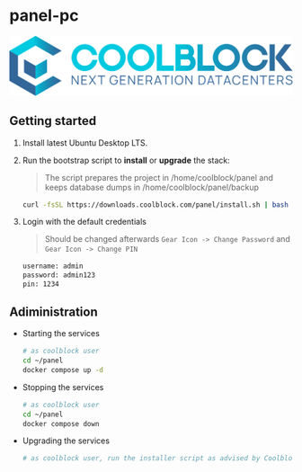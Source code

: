 # panel-pc

![coolblock-logo-text](assets/coolblock-logo-text.svg)

## Getting started

1. Install latest Ubuntu Desktop LTS.

2. Run the bootstrap script to **install** or **upgrade** the stack:

   > The script prepares the project in /home/coolblock/panel and keeps database dumps in /home/coolblock/panel/backup

   ```bash
   curl -fsSL https://downloads.coolblock.com/panel/install.sh | bash -s -- --tank-model <tank_model> --plc-model <plc_model> --serial-number <serial_number> --license-key <license_key>
   ```

3. Login with the default credentials

   > Should be changed afterwards `Gear Icon -> Change Password` and `Gear Icon -> Change PIN`

   ```plain
   username: admin
   password: admin123
   pin: 1234
   ```

## Adiministration

- Starting the services

  ```bash
  # as coolblock user
  cd ~/panel
  docker compose up -d
  ```

- Stopping the services

  ```bash
  # as coolblock user
  cd ~/panel
  docker compose down
  ```

- Upgrading the services

  ```bash
  # as coolblock user, run the installer script as advised by Coolblock staff
  ```
